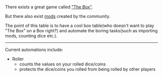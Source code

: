 There exists a great game called ["The Box"](https://steamcommunity.com/sharedfiles/filedetails/?id=1181338950).

But there also exist [mods](https://steamcommunity.com/sharedfiles/filedetails/?id=1181338950) created by the community.

The point of this table is to have a cool box table(who doesn't want to play "The Box" on a Box right?) and automate the
boring tasks(such as importing mods, counting dice etc.).

---

Current automations include:

- Roller
    - counts the values on your rolled dice/coins
    - protects the dice/coins you rolled from being rolled by other players